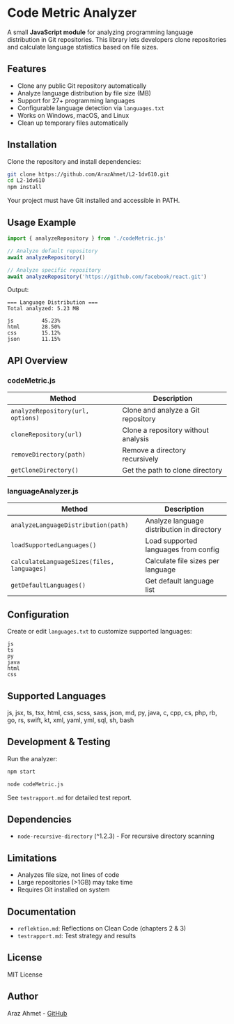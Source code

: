 # Code Metric Analyzer
A small **JavaScript module** for analyzing programming language distribution in Git repositories. This library lets developers clone 
repositories and calculate language statistics based on file sizes.

## Features
* Clone any public Git repository automatically
* Analyze language distribution by file size (MB)
* Support for 27+ programming languages
* Configurable language detection via `languages.txt`
* Works on Windows, macOS, and Linux
* Clean up temporary files automatically

## Installation
Clone the repository and install dependencies:

```bash
git clone https://github.com/ArazAhmet/L2-1dv610.git
cd L2-1dv610
npm install
```

Your project must have Git installed and accessible in PATH.

## Usage Example
```javascript
import { analyzeRepository } from './codeMetric.js'

// Analyze default repository
await analyzeRepository()

// Analyze specific repository
await analyzeRepository('https://github.com/facebook/react.git')
```

Output:

```
=== Language Distribution ===
Total analyzed: 5.23 MB

js         45.23%
html       28.50%
css        15.12%
json       11.15%
```

## API Overview

### codeMetric.js
| Method | Description |
|--------|-------------|
| `analyzeRepository(url, options)` | Clone and analyze a Git repository |
| `cloneRepository(url)` | Clone a repository without analysis |
| `removeDirectory(path)` | Remove a directory recursively |
| `getCloneDirectory()` | Get the path to clone directory |

### languageAnalyzer.js
| Method | Description |
|--------|-------------|
| `analyzeLanguageDistribution(path)` | Analyze language distribution in directory |
| `loadSupportedLanguages()` | Load supported languages from config |
| `calculateLanguageSizes(files, languages)` | Calculate file sizes per language |
| `getDefaultLanguages()` | Get default language list |

## Configuration
Create or edit `languages.txt` to customize supported languages:
```text
js
ts
py
java
html
css
```

## Supported Languages
js, jsx, ts, tsx, html, css, scss, sass, json, md, py, java, c, cpp, cs, php, rb, go, rs, swift, kt, xml, yaml, yml, sql, sh, bash

## Development & Testing
Run the analyzer:

```bash
npm start

node codeMetric.js
```

See `testrapport.md` for detailed test report.

## Dependencies
* `node-recursive-directory` (^1.2.3) - For recursive directory scanning

## Limitations
* Analyzes file size, not lines of code
* Large repositories (>1GB) may take time
* Requires Git installed on system

## Documentation
* `reflektion.md`: Reflections on Clean Code (chapters 2 & 3)
* `testrapport.md`: Test strategy and results

## License
MIT License

## Author
Araz Ahmet - [GitHub](https://github.com/ArazAhmet)
